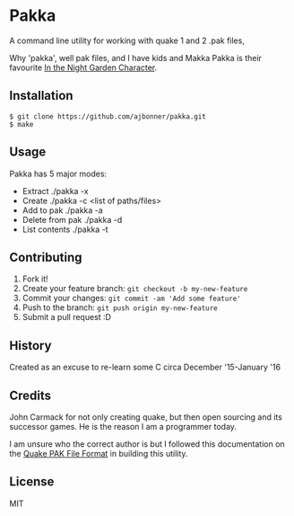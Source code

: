 # Pakka
A command line utility for working with quake 1 and 2 .pak files, 

Why 'pakka', well pak files, and I have kids and Makka Pakka is their favourite
[In the Night Garden Character](http://www.inthenightgarden.co.uk/).

## Installation
    $ git clone https://github.com/ajbonner/pakka.git
    $ make

## Usage
Pakka has 5 major modes:

* Extract ./pakka -x <pakfile> 
* Create ./pakka -c <pakfile> <list of paths/files>
* Add to pak ./pakka -a <pakfile> <list of files>
* Delete from pak ./pakka -d <pakfile> <paths to remove>
* List contents ./pakka -t <pakfile>

## Contributing
1. Fork it!
2. Create your feature branch: `git checkout -b my-new-feature`
3. Commit your changes: `git commit -am 'Add some feature'`
4. Push to the branch: `git push origin my-new-feature`
5. Submit a pull request :D

## History
Created as an excuse to re-learn some C circa December '15-January '16

## Credits
John Carmack for not only creating quake, but then open sourcing and its
successor games. He is the reason I am a programmer today.

I am unsure who the correct author is but I followed this documentation on 
the [Quake PAK File Format](http://debian.fmi.uni-sofia.bg/~sergei/cgsr/docs/pak.txt)
in building this utility.

## License
MIT
